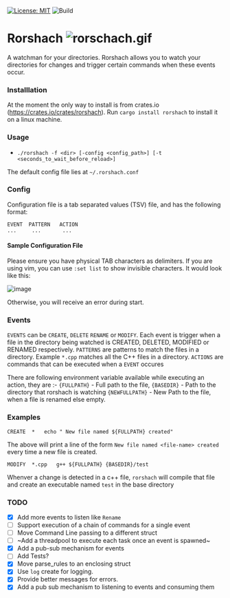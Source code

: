 
[![License: MIT](https://img.shields.io/badge/License-MIT-blue.svg)](https://opensource.org/licenses/MIT)
![Build](https://github.com/sam09/rorshach/workflows/Build/badge.svg)

# Rorshach ![rorschach.gif](http://www.gomotes.com/emoticon/rorschach.gif)

A watchman for your directories. Rorshach allows you to watch your directories for changes and trigger certain commands when these events occur.

### Installlation

At the moment the only way to install is from crates.io (https://crates.io/crates/rorshach).
Run `cargo install rorshach`  to install it on a linux machine.

### Usage

* `./rorshach -f <dir> [-config <config_path>] [-t <seconds_to_wait_before_reload>]`

The default config file lies at `~/.rorshach.conf`


### Config

Configuration file is a tab separated values (TSV) file, and has the following format:

```
EVENT  PATTERN   ACTION
...     ...       ...
```
#### Sample Configuration File
Please ensure you have physical TAB characters as delimiters. If you are using vim, you can use `:set list` to show invisible characters. It would look like this:

![image](https://user-images.githubusercontent.com/30809170/123977658-2fc52f00-d98d-11eb-9223-0f06b6d46bf1.png)

Otherwise, you will receive an error during start.

### Events

`EVENTS` can be `CREATE`, `DELETE` `RENAME` or `MODIFY`. Each event is trigger when a file in the directory being watched is CREATED, DELETED, MODIFIED or RENAMED respectively.
`PATTERNS` are patterns to match the files in a directory. Example `*.cpp` matches all the C++ files in a directory.
`ACTIONS` are commands that can be executed when a `EVENT` occures

There are following environment variable available while executing an action, they are :- 
`{FULLPATH}` - Full path to the file,
`{BASEDIR}` - Path to the directory that rorshach is watching
`{NEWFULLPATH}` - New Path to the file, when a file is renamed else empty.


### Examples

```
CREATE  *   echo " New file named ${FULLPATH} created"
```

The above will print a line of the form `New file named <file-name> created` every time a new file is created.


```
MODIFY  *.cpp   g++ ${FULLPATH} {BASEDIR}/test
```

Whenver a change is detected in a c++ file, `rorshach` will compile that file and create an executable named `test` in the base directory


### TODO
- [x] Add more events to listen like `Rename`
- [ ] Support execution of a chain of commands for a single event
- [ ] Move Command Line passing to a different struct
- [ ] ~Add a threadpool to execute each task once an event is spawned~
- [x] Add a pub-sub mechanism for events
- [ ] Add Tests?
- [x] Move parse_rules to an enclosing struct
- [x] Use `log` create for logging.
- [x] Provide better messages for errors.
- [x] Add a pub sub mechanism to listening to events and consuming them

